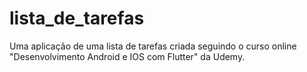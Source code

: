 # lista_de_tarefas

Uma aplicação de uma lista de tarefas criada seguindo o curso online "Desenvolvimento Android e IOS com Flutter" da Udemy.

